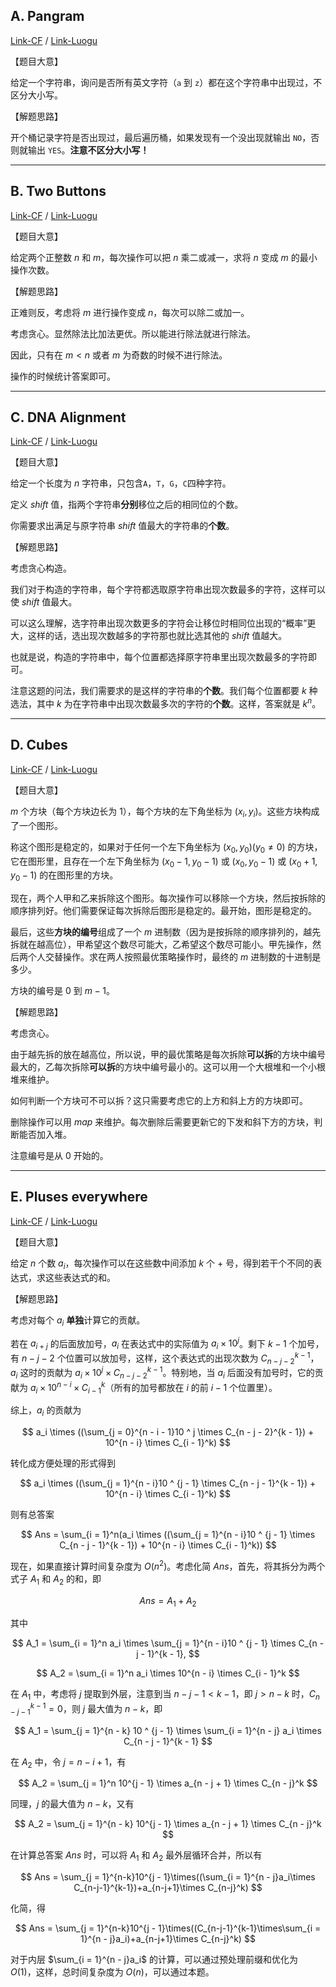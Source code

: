 ## A. Pangram

[Link-CF](https://codeforces.com/problemset/problem/520/A) /
[Link-Luogu](https://www.luogu.com.cn/problem/CF520A "Link-Luogu")

【题目大意】

给定一个字符串，询问是否所有英文字符（```a``` 到 ```z```）都在这个字符串中出现过，不区分大小写。

【解题思路】

开个桶记录字符是否出现过，最后遍历桶，如果发现有一个没出现就输出 ```NO```，否则就输出 ```YES```。**注意不区分大小写！**


------------


## B. Two Buttons

[Link-CF](https://codeforces.com/problemset/problem/520/B) /
[Link-Luogu](https://www.luogu.com.cn/problem/CF520B)

【题目大意】

给定两个正整数 $n$ 和 $m$，每次操作可以把 $n$ 乘二或减一，求将 $n$ 变成 $m$ 的最小操作次数。

【解题思路】

正难则反，考虑将 $m$ 进行操作变成 $n$，每次可以除二或加一。

考虑贪心。显然除法比加法更优。所以能进行除法就进行除法。

因此，只有在 $m < n$ 或者 $m$ 为奇数的时候不进行除法。

操作的时候统计答案即可。



------------


## C. DNA Alignment

[Link-CF](https://codeforces.com/problemset/problem/520/C "Link-CF") /
[Link-Luogu](https://www.luogu.com.cn/problem/CF520C "Link-Luogu")

【题目大意】

给定一个长度为 $n$ 字符串，只包含```A```，```T```，```G```，```C```四种字符。

定义 $shift$ 值，指两个字符串**分别**移位之后的相同位的个数。

你需要求出满足与原字符串 $shift$ 值最大的字符串的**个数**。

【解题思路】

考虑贪心构造。

我们对于构造的字符串，每个字符都选取原字符串出现次数最多的字符，这样可以使 $shift$ 值最大。

可以这么理解，选字符串出现次数更多的字符会让移位时相同位出现的“概率”更大，这样的话，选出现次数越多的字符那也就比选其他的 $shift$ 值越大。

也就是说，构造的字符串中，每个位置都选择原字符串里出现次数最多的字符即可。

注意这题的问法，我们需要求的是这样的字符串的**个数**。我们每个位置都要 $k$ 种选法，其中 $k$ 为在字符串中出现次数最多次的字符的**个数**。这样，答案就是 $k ^ n$。


------------


## D. Cubes

[Link-CF](https://codeforces.com/problemset/problem/520/D "Link-CF") /
[Link-Luogu](https://www.luogu.com.cn/problem/CF520D "Link-Luogu")

【题目大意】

$m$ 个方块（每个方块边长为 $1$），每个方块的左下角坐标为 $(x_i, y_i)$。这些方块构成了一个图形。

称这个图形是稳定的，如果对于任何一个左下角坐标为 $(x_0, y_0)(y_0 \neq 0)$ 的方块，它在图形里，且存在一个左下角坐标为 $(x_0 - 1, y_0 - 1)$ 或 $(x_0, y_0 - 1)$ 或 $(x_0 + 1, y_0 - 1)$ 的在图形里的方块。

现在，两个人甲和乙来拆除这个图形。每次操作可以移除一个方块，然后按拆除的顺序排列好。他们需要保证每次拆除后图形是稳定的。最开始，图形是稳定的。

最后，这些**方块的编号**组成了一个 $m$ 进制数（因为是按拆除的顺序排列的，越先拆就在越高位），甲希望这个数尽可能大，乙希望这个数尽可能小。甲先操作，然后两个人交替操作。求在两人按照最优策略操作时，最终的 $m$ 进制数的十进制是多少。

方块的编号是 $0$ 到 $m - 1$。

【解题思路】

考虑贪心。

由于越先拆的放在越高位，所以说，甲的最优策略是每次拆除**可以拆**的方块中编号最大的，乙每次拆除**可以拆**的方块中编号最小的。这可以用一个大根堆和一个小根堆来维护。

如何判断一个方块可不可以拆？这只需要考虑它的上方和斜上方的方块即可。

删除操作可以用 $map$ 来维护。每次删除后需要更新它的下发和斜下方的方块，判断能否加入堆。

注意编号是从 $0$ 开始的。


------------


## E. Pluses everywhere

[Link-CF](https://codeforces.com/problemset/problem/520/E "Link-CF") / 
[Link-Luogu](https://www.luogu.com.cn/problem/CF520E "Link-Luogu")

【题目大意】

给定 $n$ 个数 $a_i$，每次操作可以在这些数中间添加 $k$ 个 $+$ 号，得到若干个不同的表达式，求这些表达式的和。

【解题思路】

考虑对每个 $a_i$ **单独**计算它的贡献。

若在 $a_{i + j}$ 的后面放加号，$a_i$ 在表达式中的实际值为 $a_i \times 10 ^ j$。剩下 $k - 1$ 个加号，有 $n - j - 2$ 个位置可以放加号，这样，这个表达式的出现次数为 $C_{n - j - 2}^{k - 1}$，$a_i$ 这时的贡献为 $a_i \times 10 ^ j \times C_{n - j - 2}^{k - 1}$。特别地，当 $a_i$ 后面没有加号时，它的贡献为 $a_i \times 10 ^ {n - i} \times C_{i - 1}^k$（所有的加号都放在 $i$ 的前 $i - 1$ 个位置里）。

综上，$a_i$ 的贡献为

$$
a_i \times ((\sum_{j = 0}^{n - i - 1}10 ^ j \times C_{n - j - 2}^{k - 1}) +  10^{n - i} \times C_{i - 1}^k)
$$

转化成方便处理的形式得到

$$
a_i \times ((\sum_{j = 1}^{n - i}10 ^ {j - 1} \times C_{n - j - 1}^{k - 1}) +  10^{n - i} \times C_{i - 1}^k)
$$

则有总答案

$$
Ans = \sum_{i = 1}^n(a_i \times ((\sum_{j = 1}^{n - i}10 ^ {j - 1} \times C_{n - j - 1}^{k - 1}) +  10^{n - i} \times C_{i - 1}^k))
$$

现在，如果直接计算时间复杂度为 $O(n^2)$。考虑化简 $Ans$，首先，将其拆分为两个式子 $A_1$ 和 $A_2$ 的和，即

$$
Ans = A_1 + A_2
$$

其中

$$
A_1 = \sum_{i = 1}^n a_i \times \sum_{j = 1}^{n - i}10 ^ {j - 1} \times C_{n - j - 1}^{k - 1},
$$

$$
A_2 = \sum_{i = 1}^n a_i \times 10^{n - i} \times C_{i - 1}^k
$$

在 $A_1$ 中，考虑将 $j$ 提取到外层，注意到当 $n - j - 1 < k - 1$，即 $j > n - k$ 时，$C_{n - j - 1}^{k - 1} = 0$，则 $j$ 最大值为 $n - k$，即

$$
A_1 = \sum_{j = 1}^{n - k} 10 ^ {j - 1}  \times \sum_{i = 1}^{n - j} a_i \times C_{n - j - 1}^{k - 1}
$$

在 $A_2$ 中，令 $j = n - i + 1$，有

$$
A_2 = \sum_{j = 1}^n 10^{j - 1} \times  a_{n - j + 1} \times C_{n - j}^k
$$

同理，$j$ 的最大值为 $n - k$，又有

$$
A_2 = \sum_{j = 1}^{n - k} 10^{j - 1} \times a_{n - j + 1} \times C_{n - j}^k
$$

在计算总答案 $Ans$ 时，可以将 $A_1$ 和 $A_2$ 最外层循环合并，所以有

$$
Ans = \sum_{j = 1}^{n-k}10^{j - 1}\times((\sum_{i = 1}^{n - j}a_i\times C_{n-j-1}^{k-1})+a_{n-j+1}\times C_{n-j}^k)
$$

化简，得

$$
Ans = \sum_{j = 1}^{n-k}10^{j - 1}\times((C_{n-j-1}^{k-1}\times\sum_{i = 1}^{n - j}a_i)+a_{n-j+1}\times C_{n-j}^k)
$$

对于内层 $\sum_{i = 1}^{n - j}a_i$ 的计算，可以通过预处理前缀和优化为 $O(1)$，这样，总时间复杂度为 $O(n)$，可以通过本题。
